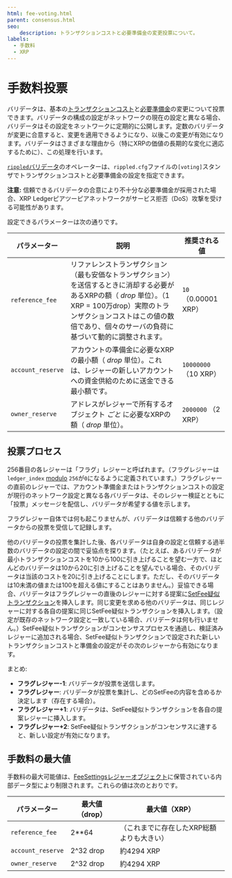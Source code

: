 ```yaml
---
html: fee-voting.html
parent: consensus.html
seo:
    description: トランザクションコストと必要準備金の変更投票について。
labels:
  - 手数料
  - XRP
---
```

# 手数料投票

バリデータは、基本の[トランザクションコスト](../transactions/transaction-cost.md)と[必要準備金](../accounts/reserves.md)の変更について投票できます。バリデータの構成の設定がネットワークの現在の設定と異なる場合、バリデータはその設定をネットワークに定期的に公開します。定数のバリデータが変更に合意すると、変更を適用できるようになり、以後この変更が有効になります。バリデータはさまざまな理由から（特にXRPの価値の長期的な変化に適応するために）、この処理を行います。

[`rippled`バリデータ](../../infrastructure/configuration/server-modes/run-rippled-as-a-validator.md)のオペレーターは、`rippled.cfg`ファイルの`[voting]`スタンザでトランザクションコストと必要準備金の設定を指定できます。

**注意:** 信頼できるバリデータの合意により不十分な必要準備金が採用された場合、XRP Ledgerピアツーピアネットワークがサービス拒否（DoS）攻撃を受ける可能性があります。

設定できるパラメーターは次の通りです。

| パラメーター | 説明 | 推奨される値 |
|-----------|-------------|-------------------|
| `reference_fee` | リファレンストランザクション（最も安価なトランザクション）を送信するときに消却する必要があるXRPの額（ _drop_ 単位）。（1 XRP = 100万drop）実際のトランザクションコストはこの値の数倍であり、個々のサーバの負荷に基づいて動的に調整されます。 | `10` （0.00001 XRP） |
| `account_reserve` | アカウントの準備金に必要なXRPの最小額（ _drop_ 単位）。これは、レジャーの新しいアカウントへの資金供給のために送金できる最小額です。 | `10000000` （10 XRP） |
| `owner_reserve` | アドレスがレジャーで所有するオブジェクト _ごと_ に必要なXRPの額（ _drop_ 単位）。 | `2000000` （2 XRP） |

## 投票プロセス

256番目の各レジャーは「フラグ」レジャーと呼ばれます。（フラグレジャーは`ledger_index` [modulo](https://en.wikipedia.org/wiki/Modulo_operation) `256`が`0`になるように定義されています。）フラグレジャーの直前のレジャーでは、アカウント準備金またはトランザクションコストの設定が現行のネットワーク設定と異なる各バリデータは、そのレジャー検証とともに「投票」メッセージを配信し、バリデータが希望する値を示します。

フラグレジャー自体では何も起こりませんが、バリデータは信頼する他のバリデータからの投票を受信して記録します。

他のバリデータの投票を集計した後、各バリデータは自身の設定と信頼する過半数のバリデータの設定の間で妥協点を探ります。（たとえば、あるバリデータが最小トランザクションコストを10から100に引き上げることを望む一方で、ほとんどのバリデータは10から20に引き上げることを望んでいる場合、そのバリデータは当該のコストを20に引き上げることにします。ただし、そのバリデータは10未満の値または100を超える値にすることはありません。）妥協できる場合、バリデータはフラグレジャーの直後のレジャーに対する提案に[SetFee疑似トランザクション](../../references/protocol/transactions/pseudo-transaction-types/setfee.md)を挿入します。同じ変更を求める他のバリデータは、同じレジャーに対する各自の提案に同じSetFee疑似トランザクションを挿入します。（設定が既存のネットワーク設定と一致している場合、バリデータは何も行いません。）SetFee疑似トランザクションがコンセンサスプロセスを通過し、検証済みレジャーに追加される場合、SetFee疑似トランザクションで設定された新しいトランザクションコストと準備金の設定がその次のレジャーから有効になります。

まとめ:

* **フラグレジャー-1**: バリデータが投票を送信します。
* **フラグレジャー**: バリデータが投票を集計し、どのSetFeeの内容を含めるか決定します（存在する場合）。
* **フラグレジャー+1**: バリデータは、SetFee疑似トランザクションを各自の提案レジャーに挿入します。
* **フラグレジャー+2**: SetFee疑似トランザクションがコンセンサスに達すると、新しい設定が有効になります。

## 手数料の最大値

手数料の最大可能値は、[FeeSettingsレジャーオブジェクト](../../references/protocol/ledger-data/ledger-entry-types/feesettings.md)に保管されている内部データ型により制限されます。これらの値は次のとおりです。

| パラメーター | 最大値（drop） | 最大値（XRP）
|-----------|-----------------------|----|
| `reference_fee` | 2**64 | （これまでに存在したXRP総額よりも大きい） |
| `account_reserve` | 2^32 drop | 約4294 XRP |
| `owner_reserve` | 2^32 drop | 約4294 XRP |
